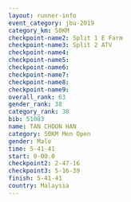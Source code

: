 ```yaml
---
layout: runner-info 
event_category: jbu-2019 
category_km: 50KM 
checkpoint-name2: Split 1 E Farm 
checkpoint-name3: Split 2 ATV 
checkpoint-name4: 
checkpoint-name5: 
checkpoint-name6: 
checkpoint-name7: 
checkpoint-name8: 
checkpoint-name9: 
overall_rank: 63
gender_rank: 38
category_rank: 38
bib: 51083
name: TAN CHOON HAN
category: 50KM Men Open
gender: Male
time: 5-41-41
start: 0-00.0
checkpoint2: 2-47-16
checkpoint3: 5-16-39
finish: 5-41-41
country: Malaysia
---
```

